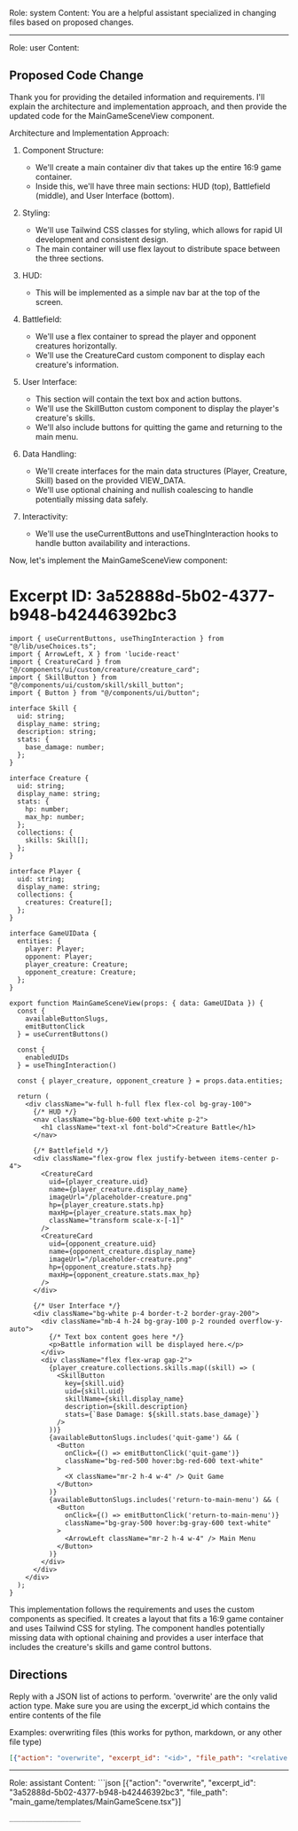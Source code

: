 Role: system
Content: You are a helpful assistant specialized in changing files based on proposed changes.
__________________
Role: user
Content: 
## Proposed Code Change
Thank you for providing the detailed information and requirements. I'll explain the architecture and implementation approach, and then provide the updated code for the MainGameSceneView component.

Architecture and Implementation Approach:

1. Component Structure:
   - We'll create a main container div that takes up the entire 16:9 game container.
   - Inside this, we'll have three main sections: HUD (top), Battlefield (middle), and User Interface (bottom).

2. Styling:
   - We'll use Tailwind CSS classes for styling, which allows for rapid UI development and consistent design.
   - The main container will use flex layout to distribute space between the three sections.

3. HUD:
   - This will be implemented as a simple nav bar at the top of the screen.

4. Battlefield:
   - We'll use a flex container to spread the player and opponent creatures horizontally.
   - We'll use the CreatureCard custom component to display each creature's information.

5. User Interface:
   - This section will contain the text box and action buttons.
   - We'll use the SkillButton custom component to display the player's creature's skills.
   - We'll also include buttons for quitting the game and returning to the main menu.

6. Data Handling:
   - We'll create interfaces for the main data structures (Player, Creature, Skill) based on the provided VIEW_DATA.
   - We'll use optional chaining and nullish coalescing to handle potentially missing data safely.

7. Interactivity:
   - We'll use the useCurrentButtons and useThingInteraction hooks to handle button availability and interactions.

Now, let's implement the MainGameSceneView component:

# Excerpt ID: 3a52888d-5b02-4377-b948-b42446392bc3
```tsx main_game/templates/MainGameScene.tsx
import { useCurrentButtons, useThingInteraction } from "@/lib/useChoices.ts";
import { ArrowLeft, X } from 'lucide-react'
import { CreatureCard } from "@/components/ui/custom/creature/creature_card";
import { SkillButton } from "@/components/ui/custom/skill/skill_button";
import { Button } from "@/components/ui/button";

interface Skill {
  uid: string;
  display_name: string;
  description: string;
  stats: {
    base_damage: number;
  };
}

interface Creature {
  uid: string;
  display_name: string;
  stats: {
    hp: number;
    max_hp: number;
  };
  collections: {
    skills: Skill[];
  };
}

interface Player {
  uid: string;
  display_name: string;
  collections: {
    creatures: Creature[];
  };
}

interface GameUIData {
  entities: {
    player: Player;
    opponent: Player;
    player_creature: Creature;
    opponent_creature: Creature;
  };
}

export function MainGameSceneView(props: { data: GameUIData }) {
  const {
    availableButtonSlugs,
    emitButtonClick
  } = useCurrentButtons()

  const {
    enabledUIDs
  } = useThingInteraction()

  const { player_creature, opponent_creature } = props.data.entities;

  return (
    <div className="w-full h-full flex flex-col bg-gray-100">
      {/* HUD */}
      <nav className="bg-blue-600 text-white p-2">
        <h1 className="text-xl font-bold">Creature Battle</h1>
      </nav>

      {/* Battlefield */}
      <div className="flex-grow flex justify-between items-center p-4">
        <CreatureCard
          uid={player_creature.uid}
          name={player_creature.display_name}
          imageUrl="/placeholder-creature.png"
          hp={player_creature.stats.hp}
          maxHp={player_creature.stats.max_hp}
          className="transform scale-x-[-1]"
        />
        <CreatureCard
          uid={opponent_creature.uid}
          name={opponent_creature.display_name}
          imageUrl="/placeholder-creature.png"
          hp={opponent_creature.stats.hp}
          maxHp={opponent_creature.stats.max_hp}
        />
      </div>

      {/* User Interface */}
      <div className="bg-white p-4 border-t-2 border-gray-200">
        <div className="mb-4 h-24 bg-gray-100 p-2 rounded overflow-y-auto">
          {/* Text box content goes here */}
          <p>Battle information will be displayed here.</p>
        </div>
        <div className="flex flex-wrap gap-2">
          {player_creature.collections.skills.map((skill) => (
            <SkillButton
              key={skill.uid}
              uid={skill.uid}
              skillName={skill.display_name}
              description={skill.description}
              stats={`Base Damage: ${skill.stats.base_damage}`}
            />
          ))}
          {availableButtonSlugs.includes('quit-game') && (
            <Button
              onClick={() => emitButtonClick('quit-game')}
              className="bg-red-500 hover:bg-red-600 text-white"
            >
              <X className="mr-2 h-4 w-4" /> Quit Game
            </Button>
          )}
          {availableButtonSlugs.includes('return-to-main-menu') && (
            <Button
              onClick={() => emitButtonClick('return-to-main-menu')}
              className="bg-gray-500 hover:bg-gray-600 text-white"
            >
              <ArrowLeft className="mr-2 h-4 w-4" /> Main Menu
            </Button>
          )}
        </div>
      </div>
    </div>
  );
}
```

This implementation follows the requirements and uses the custom components as specified. It creates a layout that fits a 16:9 game container and uses Tailwind CSS for styling. The component handles potentially missing data with optional chaining and provides a user interface that includes the creature's skills and game control buttons.

## Directions
Reply with a JSON list of actions to perform. 'overwrite' are the only valid action type. 
Make sure you are using the excerpt_id which contains the entire contents of the file

Examples:
overwriting files (this works for python, markdown, or any other file type)
```json output_example1
[{"action": "overwrite", "excerpt_id": "<id>", "file_path": "<relative file path>"}]
```

__________________
Role: assistant
Content: ```json
[{"action": "overwrite", "excerpt_id": "3a52888d-5b02-4377-b948-b42446392bc3", "file_path": "main_game/templates/MainGameScene.tsx"}]
```
__________________
